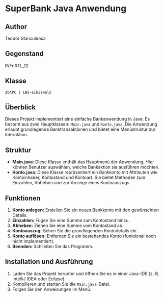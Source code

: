 # SuperBank Java Anwendung


## Author
Teodor Stanculeasa

## Gegenstand
INFn/ITL_12

## Klasse
````
2bAPC | LBS-Eibiswald
````

## Überblick
Dieses Projekt implementiert eine einfache Bankanwendung in Java. Es besteht aus zwei Hauptklassen: `Main.java` und `Konto.java`. Die Anwendung erlaubt grundlegende Banktransaktionen und bietet eine Menüstruktur zur Interaktion.

## Struktur
- **Main.java**: Diese Klasse enthält das Hauptmenü der Anwendung. Hier können Benutzer auswählen, welche Bankaktion sie ausführen möchten.
- **Konto.java**: Diese Klasse repräsentiert ein Bankkonto mit Attributen wie Kontoinhaber, Kontostand und Kontoart. Sie bietet Methoden zum Einzahlen, Abheben und zur Anzeige eines Kontoauszugs.

## Funktionen
1. **Konto anlegen:** Erstellen Sie ein neues Bankkonto mit den gewünschten Details.
2. **Einzahlen:** Fügen Sie eine Summe zum Kontostand hinzu.
3. **Abheben:** Ziehen Sie eine Summe vom Kontostand ab.
4. **Kontoauszug:** Sehen Sie die grundlegenden Kontodetails ein.
5. **Konto auflösen:** Entfernen Sie ein bestehendes Konto (funktional noch nicht implementiert).
6. **Beenden:** Schließen Sie das Programm.


## Installation und Ausführung
1. Laden Sie das Projekt herunter und öffnen Sie es in einer Java-IDE (z. B. IntelliJ IDEA oder Eclipse).
2. Kompilieren und starten Sie die `Main.java`-Datei.
3. Folgen Sie den Anweisungen im Menü.
